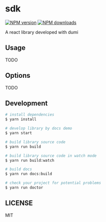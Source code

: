 # sdk

[![NPM version](https://img.shields.io/npm/v/sdk.svg?style=flat)](https://npmjs.org/package/sdk)
[![NPM downloads](http://img.shields.io/npm/dm/sdk.svg?style=flat)](https://npmjs.org/package/sdk)

A react library developed with dumi

## Usage

TODO

## Options

TODO

## Development

```bash
# install dependencies
$ yarn install

# develop library by docs demo
$ yarn start

# build library source code
$ yarn run build

# build library source code in watch mode
$ yarn run build:watch

# build docs
$ yarn run docs:build

# check your project for potential problems
$ yarn run doctor
```

## LICENSE

MIT

